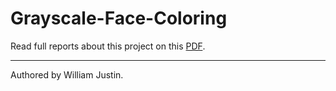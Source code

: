 # Grayscale-Face-Coloring

Read full reports about this project on this [PDF](https://drive.google.com/uc?export=download&id=1T2DBn8IIyOW_ubgOtJ6KG4emHlDgPwtN).

---

Authored by William Justin.
